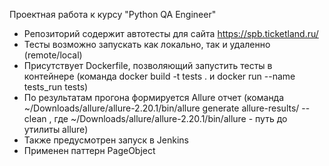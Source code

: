 Проектная работа к курсу "Python QA Engineer"

- Репозиторий содержит автотесты для сайта https://spb.ticketland.ru/
- Тесты возможно запускать как локально, так и удаленно (remote/local)
- Присутствует Dockerfile, позволяющий запустить тесты в контейнере (команда docker build -t tests . и docker run --name tests_run tests)
- По результатам прогона формируется Allure отчет (команда ~/Downloads/allure/allure-2.20.1/bin/allure generate allure-results/ --clean
, где ~/Downloads/allure/allure-2.20.1/bin/allure - путь до утилиты allure)
- Также предусмотрен запуск в Jenkins
- Применен паттерн PageObject
